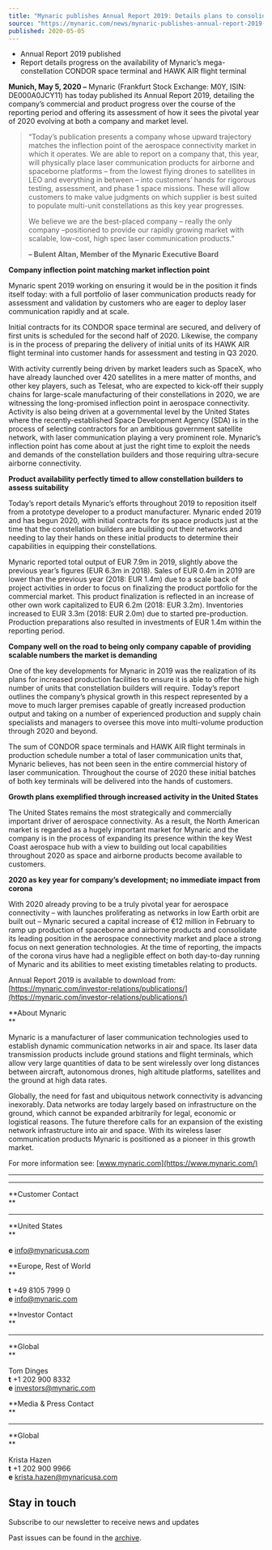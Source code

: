 ```yaml
---
title: "Mynaric publishes Annual Report 2019: Details plans to consolidate market-leading position as key year for laser communication market takes off"
source: "https://mynaric.com/news/mynaric-publishes-annual-report-2019-details-plans-to-consolidate-market-leading-position-as-key-year-for-laser-communication-market-takes-off/"
published: 2020-05-05
---
```

- Annual Report 2019 published
- Report details progress on the availability of Mynaric’s mega-constellation CONDOR space terminal and HAWK AIR flight terminal

**Munich, May 5, 2020 –** Mynaric (Frankfurt Stock Exchange: M0Y, ISIN: DE000A0JCY11) has today published its Annual Report 2019, detailing the company’s commercial and product progress over the course of the reporting period and offering its assessment of how it sees the pivotal year of 2020 evolving at both a company and market level.

> “Today’s publication presents a company whose upward trajectory matches the inflection point of the aerospace connectivity market in which it operates. We are able to report on a company that, this year, will physically place laser communication products for airborne and spaceborne platforms – from the lowest flying drones to satellites in LEO and everything in between – into customers’ hands for rigorous testing, assessment, and phase 1 space missions. These will allow customers to make value judgments on which supplier is best suited to populate multi-unit constellations as this key year progresses.
> 
> We believe we are the best-placed company – really the only company –positioned to provide our rapidly growing market with scalable, low-cost, high spec laser communication products.”
> 
> **– Bulent Altan, Member of the Mynaric Executive Board**

**Company inflection point matching market inflection point**

Mynaric spent 2019 working on ensuring it would be in the position it finds itself today: with a full portfolio of laser communication products ready for assessment and validation by customers who are eager to deploy laser communication rapidly and at scale.

Initial contracts for its CONDOR space terminal are secured, and delivery of first units is scheduled for the second half of 2020. Likewise, the company is in the process of preparing the delivery of initial units of its HAWK AIR flight terminal into customer hands for assessment and testing in Q3 2020.

With activity currently being driven by market leaders such as SpaceX, who have already launched over 420 satellites in a mere matter of months, and other key players, such as Telesat, who are expected to kick-off their supply chains for large-scale manufacturing of their constellations in 2020, we are witnessing the long-promised inflection point in aerospace connectivity. Activity is also being driven at a governmental level by the United States where the recently-established Space Development Agency (SDA) is in the process of selecting contractors for an ambitious government satellite network, with laser communication playing a very prominent role. Mynaric’s inflection point has come about at just the right time to exploit the needs and demands of the constellation builders and those requiring ultra-secure airborne connectivity.

**Product availability perfectly timed to allow constellation builders to assess suitability**

Today’s report details Mynaric’s efforts throughout 2019 to reposition itself from a prototype developer to a product manufacturer. Mynaric ended 2019 and has begun 2020, with initial contracts for its space products just at the time that the constellation builders are building out their networks and needing to lay their hands on these initial products to determine their capabilities in equipping their constellations.

Mynaric reported total output of EUR 7.9m in 2019, slightly above the previous year’s figures (EUR 6.3m in 2018). Sales of EUR 0.4m in 2019 are lower than the previous year (2018: EUR 1.4m) due to a scale back of project activities in order to focus on finalizing the product portfolio for the commercial market. This product finalization is reflected in an increase of other own work capitalized to EUR 6.2m (2018: EUR 3.2m). Inventories increased to EUR 3.3m (2018: EUR 2.0m) due to started pre-production. Production preparations also resulted in investments of EUR 1.4m within the reporting period.

**Company well on the road to being only company capable of providing scalable numbers the market is demanding**

One of the key developments for Mynaric in 2019 was the realization of its plans for increased production facilities to ensure it is able to offer the high number of units that constellation builders will require. Today’s report outlines the company’s physical growth in this respect represented by a move to much larger premises capable of greatly increased production output and taking on a number of experienced production and supply chain specialists and managers to oversee this move into multi-volume production through 2020 and beyond.

The sum of CONDOR space terminals and HAWK AIR flight terminals in production schedule number a total of laser communication units that, Mynaric believes, has not been seen in the entire commercial history of laser communication. Throughout the course of 2020 these initial batches of both key terminals will be delivered into the hands of customers.

**Growth plans exemplified through increased activity in the United States**

The United States remains the most strategically and commercially important driver of aerospace connectivity. As a result, the North American market is regarded as a hugely important market for Mynaric and the company is in the process of expanding its presence within the key West Coast aerospace hub with a view to building out local capabilities throughout 2020 as space and airborne products become available to customers.

**2020 as key year for company’s development; no immediate impact from corona**

With 2020 already proving to be a truly pivotal year for aerospace connectivity – with launches proliferating as networks in low Earth orbit are built out – Mynaric secured a capital increase of €12 million in February to ramp up production of spaceborne and airborne products and consolidate its leading position in the aerospace connectivity market and place a strong focus on next generation technologies. At the time of reporting, the impacts of the corona virus have had a negligible effect on both day-to-day running of Mynaric and its abilities to meet existing timetables relating to products.

Annual Report 2019 is available to download from: [https://mynaric.com/investor-relations/publications/](https://mynaric.com/investor-relations/publications/)

**About Mynaric  
**

Mynaric is a manufacturer of laser communication technologies used to establish dynamic communication networks in air and space. Its laser data transmission products include ground stations and flight terminals, which allow very large quantities of data to be sent wirelessly over long distances between aircraft, autonomous drones, high altitude platforms, satellites and the ground at high data rates.

Globally, the need for fast and ubiquitous network connectivity is advancing inexorably. Data networks are today largely based on infrastructure on the ground, which cannot be expanded arbitrarily for legal, economic or logistical reasons. The future therefore calls for an expansion of the existing network infrastructure into air and space. With its wireless laser communication products Mynaric is positioned as a pioneer in this growth market.

For more information see: [www.mynaric.com](https://www.mynaric.com/)

---

---

**Customer Contact  
**

---

**United States  
**

**e** [info@mynaricusa.com](https://mynaric.com/news/mynaric-publishes-annual-report-2019-details-plans-to-consolidate-market-leading-position-as-key-year-for-laser-communication-market-takes-off/)

**Europe, Rest of World  
**

**t** +49 8105 7999 0  
**e** [info@mynaric.com](https://mynaric.com/news/mynaric-publishes-annual-report-2019-details-plans-to-consolidate-market-leading-position-as-key-year-for-laser-communication-market-takes-off/)

**Investor Contact  
**

---

**Global  
**

Tom Dinges  
**t** +1 202 900 8332  
**e** [investors@mynaric.com](https://mynaric.com/news/mynaric-publishes-annual-report-2019-details-plans-to-consolidate-market-leading-position-as-key-year-for-laser-communication-market-takes-off/)

**Media & Press Contact  
**

---

**Global  
**

Krista Hazen  
**t** +1 202 900 9966  
**e** [krista.hazen@mynaricusa.com](https://mynaric.com/news/mynaric-publishes-annual-report-2019-details-plans-to-consolidate-market-leading-position-as-key-year-for-laser-communication-market-takes-off/)

## Stay in touch

Subscribe to our newsletter to receive news and updates

Past issues can be found in the [archive](https://us17.campaign-archive.com/home/?u=7b919ac48d490499a79acff9f&id=aaebe0d6df).